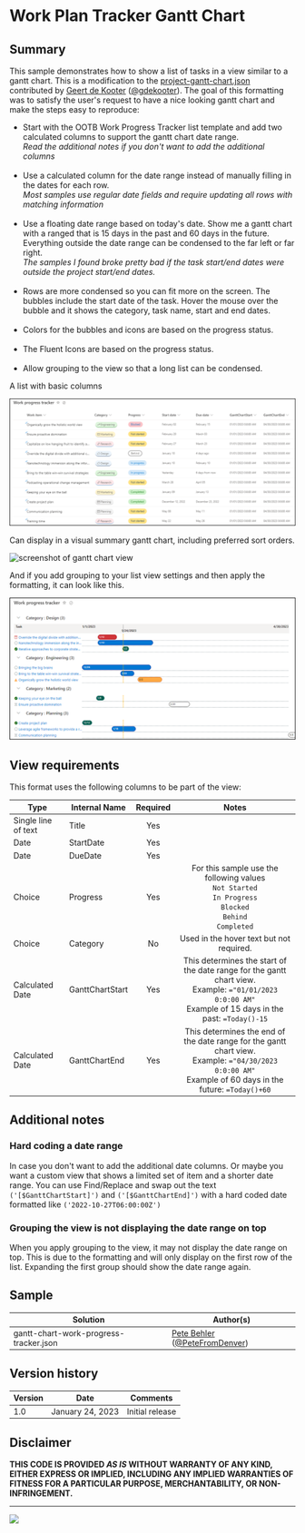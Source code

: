 # Work Plan Tracker Gantt Chart

## Summary
This sample demonstrates how to show a list of tasks in a view similar to a gantt chart. This is a modification to the [project-gantt-chart.json](https://github.com/pnp/List-Formatting/tree/master/view-samples/project-gantt-chart) contributed by [Geert de Kooter](https://github.com/gdk-max) ([@gdekooter](https://twitter.com/gdekooter)). The goal of this formatting was to satisfy the user's request to have a nice looking gantt chart and make the steps easy to reproduce:
- Start with the OOTB Work Progress Tracker list template and add two calculated columns to support the gantt chart date range. <br>*Read the additional notes if you don't want to add the additional columns*<br> <br>
- Use a calculated column for the date range instead of manually filling in the dates for each row. <br>*Most samples use regular date fields and require updating all rows with matching information*<br> <br>
- Use a floating date range based on today's date. Show me a gantt chart with a ranged that is 15 days in the past and 60 days in the future. Everything outside the date range can be condensed to the far left or far right.<br>*The samples I found broke pretty bad if the task start/end dates were outside the project start/end dates.*<br> <br>
- Rows are more condensed so you can fit more on the screen. The bubbles include the start date of the task. Hover the mouse over the bubble and it shows the category, task name, start and end dates.<br> <br>
- Colors for the bubbles and icons are based on the progress status.<br> <br>
- The Fluent Icons are based on the progress status.<br> <br>
- Allow grouping to the view so that a long list can be condensed.

A list with basic columns

![list view](./assets/AllItemsView.png)  

Can display in a visual summary gantt chart, including preferred sort orders.

![screenshot of gantt chart view](./assets/GanttChartView.png)  

And if you add grouping to your list view settings and then apply the formatting, it can look like this.

![screenshot of gantt chart grouped view](./assets/GanttChartGroupedView.png)  

## View requirements
This format uses the following columns to be part of the view:

|Type|Internal Name|Required|Notes|
|---|---|:---:|:---:|
|Single line of text|Title|Yes|
|Date|StartDate|Yes|
|Date|DueDate|Yes|
|Choice|Progress|Yes|For this sample use the following values<br>`Not Started`<br>`In Progress`<br>`Blocked`<br>`Behind`<br>`Completed`
|Choice|Category|No|Used in the hover text but not required.
|Calculated Date|GanttChartStart|Yes|This determines the start of the date range for the gantt chart view.<br>Example: `="01/01/2023 0:0:00 AM"`<br>Example of 15 days in the past: `=Today()-15`
|Calculated Date|GanttChartEnd|Yes|This determines the end of the date range for the gantt chart view.<br>Example: `="04/30/2023 0:0:00 AM"`<br>Example of 60 days in the future: `=Today()+60`

## Additional notes

### Hard coding a date range
In case you don't want to add the additional date columns. Or maybe you want a custom view that shows a limited set of item and a shorter date range. You can use Find/Replace and swap out the text `('[$GanttChartStart]')` and `('[$GanttChartEnd]')` with a hard coded date formatted like `('2022-10-27T06:00:00Z')`

### Grouping the view is not displaying the date range on top
When you apply grouping to the view, it may not display the date range on top. This is due to the formatting and will only display on the first row of the list. Expanding the first group should show the date range again.

## Sample

Solution|Author(s)
--------|---------
gantt-chart-work-progress-tracker.json | [Pete Behler](https://github.com/PeterBehler) ([@PeteFromDenver](https://twitter.com/PeteFromDenver))

## Version history

Version|Date|Comments
-------|----|--------
1.0|January 24, 2023|Initial release

## Disclaimer
**THIS CODE IS PROVIDED *AS IS* WITHOUT WARRANTY OF ANY KIND, EITHER EXPRESS OR IMPLIED, INCLUDING ANY IMPLIED WARRANTIES OF FITNESS FOR A PARTICULAR PURPOSE, MERCHANTABILITY, OR NON-INFRINGEMENT.**

---

<img src="https://pnptelemetry.azurewebsites.net/list-formatting/view-samples/workplan-gantt-chart" />